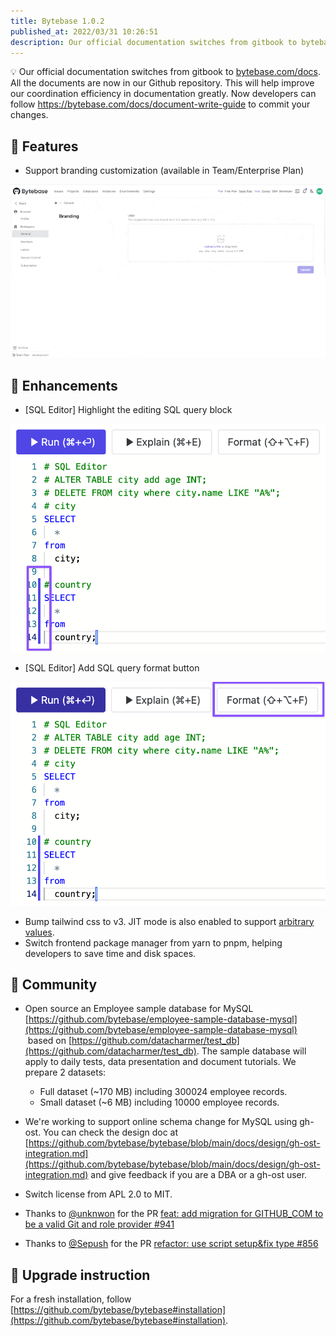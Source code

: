 ```yaml
---
title: Bytebase 1.0.2
published_at: 2022/03/31 10:26:51
description: Our official documentation switches from gitbook to bytebase.com/docs. Support branding customization. Highlight the editing SQL query block. Add SQL query format button.
---
```


​💡 Our official documentation switches from gitbook to [bytebase.com/docs](http://bytebase.com/docs). All the documents are now in our Github repository. This will help improve our coordination efficiency in documentation greatly. Now developers can follow https://bytebase.com/docs/document-write-guide to commit your changes.

## 🚀 Features

- Support branding customization (available in Team/Enterprise Plan)

![_](/static/blog-changelog-assets/2022/03/84fa5464-4f29-4d35-8f1a-131200ab02a8.gif)

## 🎄 Enhancements

- [SQL Editor] Highlight the editing SQL query block

![_](/static/blog-changelog-assets/2022/03/466e9a2d-bb57-4975-b711-869631737dee.png)

- [SQL Editor] Add SQL query format button

![_](/static/blog-changelog-assets/2022/03/7201c830-899a-4d0b-8e5e-72ea97ee7c33.png)

- Bump tailwind css to v3. JIT mode is also enabled to support [arbitrary values](https://tailwindcss.com/docs/adding-custom-styles#using-arbitrary-values).
- Switch frontend package manager from yarn to pnpm, helping developers to save time and disk spaces.

## 🎠 Community

- Open source an Employee sample database for MySQL [https://github.com/bytebase/employee-sample-database-mysql](https://github.com/bytebase/employee-sample-database-mysql)  based on [https://github.com/datacharmer/test_db](https://github.com/datacharmer/test_db). The sample database will apply to daily tests, data presentation and document tutorials. We prepare 2 datasets:

  - Full dataset (~170 MB) including 300024 employee records.
  - Small dataset (~6 MB) including 10000 employee records.

- We're working to support online schema change for MySQL using gh-ost. You can check the design doc at [https://github.com/bytebase/bytebase/blob/main/docs/design/gh-ost-integration.md](https://github.com/bytebase/bytebase/blob/main/docs/design/gh-ost-integration.md) and give feedback if you are a DBA or a gh-ost user.

- Switch license from APL 2.0 to MIT.

- Thanks to [@unknwon](https://github.com/unknwon) for the PR [feat: add migration for GITHUB_COM to be a valid Git and role provider #941](https://github.com/bytebase/bytebase/pull/941)

- Thanks to [@Sepush](https://github.com/Sepush) for the PR [refactor: use script setup&fix type #856](https://github.com/bytebase/bytebase/pull/856)

## 📕 Upgrade instruction

For a fresh installation, follow [https://github.com/bytebase/bytebase#installation](https://github.com/bytebase/bytebase#installation).
